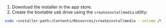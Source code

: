 1. Download the installer in the app store.
2. Create the bootable usb drive using the `createinstallmedia` utility:

```bash
sudo <installer-path>/Contents/Resources/createinstallmedia --volume /Volumes/<your-volume-name>
```
